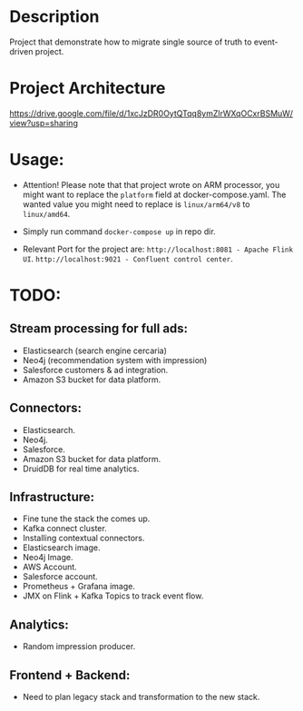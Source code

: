 # Description
Project that demonstrate how to migrate single source of truth to event-driven project.


# Project Architecture
https://drive.google.com/file/d/1xcJzDR0OytQTqq8ymZlrWXqOCxrBSMuW/view?usp=sharing

# Usage:
- Attention! 
    Please note that that project wrote on ARM processor,
    you might want to replace the ```platform``` field at docker-compose.yaml.
    The wanted value you might need to replace is ```linux/arm64/v8``` to ```linux/amd64```.

- Simply run command ```docker-compose up``` in repo dir.

- Relevant Port for the project are:
    ```http://localhost:8081 - Apache Flink UI```.
    ```http://localhost:9021 - Confluent control center```.

# TODO:

## Stream processing for full ads:
- Elasticsearch (search engine cercaria)
- Neo4j (recommendation system with impression)
- Salesforce customers & ad integration.
- Amazon S3 bucket for data platform.

## Connectors:
- Elasticsearch.
- Neo4j.
- Salesforce.
- Amazon S3 bucket for data platform.
- DruidDB for real time analytics.

## Infrastructure:
- Fine tune the stack the comes up.
- Kafka connect cluster.
- Installing contextual connectors.
- Elasticsearch image.
- Neo4j Image.
- AWS Account.
- Salesforce account.
- Prometheus + Grafana image.
- JMX on Flink + Kafka Topics to track event flow.

## Analytics:
- Random impression producer.

## Frontend + Backend:
- Need to plan legacy stack and transformation to the new stack.